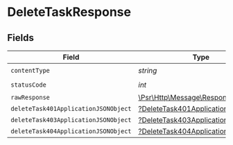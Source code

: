 # DeleteTaskResponse


## Fields

| Field                                                                                                        | Type                                                                                                         | Required                                                                                                     | Description                                                                                                  |
| ------------------------------------------------------------------------------------------------------------ | ------------------------------------------------------------------------------------------------------------ | ------------------------------------------------------------------------------------------------------------ | ------------------------------------------------------------------------------------------------------------ |
| `contentType`                                                                                                | *string*                                                                                                     | :heavy_check_mark:                                                                                           | N/A                                                                                                          |
| `statusCode`                                                                                                 | *int*                                                                                                        | :heavy_check_mark:                                                                                           | N/A                                                                                                          |
| `rawResponse`                                                                                                | [\Psr\Http\Message\ResponseInterface](https://www.php-fig.org/psr/psr-7/#33-psrhttpmessageresponseinterface) | :heavy_minus_sign:                                                                                           | N/A                                                                                                          |
| `deleteTask401ApplicationJSONObject`                                                                         | [?DeleteTask401ApplicationJSON](../../models/operations/DeleteTask401ApplicationJSON.md)                     | :heavy_minus_sign:                                                                                           | Unauthenticated                                                                                              |
| `deleteTask403ApplicationJSONObject`                                                                         | [?DeleteTask403ApplicationJSON](../../models/operations/DeleteTask403ApplicationJSON.md)                     | :heavy_minus_sign:                                                                                           | Forbidden                                                                                                    |
| `deleteTask404ApplicationJSONObject`                                                                         | [?DeleteTask404ApplicationJSON](../../models/operations/DeleteTask404ApplicationJSON.md)                     | :heavy_minus_sign:                                                                                           | Not Found                                                                                                    |